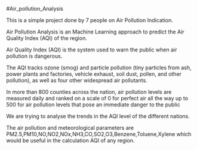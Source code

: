 #Air_pollution_Analysis

This is a simple project done by 7 people on Air Pollution Indication.

Air Pollution Analysis is an Machine Learning approach to predict the Air Quality Index (AQI) of the region.

Air Quality Index (AQI) is the system used to warn the public when air pollution is dangerous.

The AQI tracks ozone (smog) and particle pollution (tiny particles from ash, power plants and factories, vehicle exhaust, soil dust, pollen, and other pollution), as well as four other widespread air pollutants.

In more than 800 counties across the nation, air pollution levels are measured daily and ranked on a scale of 0 for perfect air all the way up to 500 for air pollution levels that pose an immediate danger to the public

We are trying to analyse the trends in the AQI level of the different nations.

The air pollution and meteorological parameters are PM2.5,PM10,NO,NO2,NOx,NH3,CO,SO2,O3,Benzene,Toluene,Xylene which would be useful in the calculation AQI of any region.
